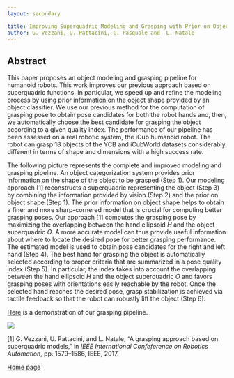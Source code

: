 ```yaml
---
layout: secondary

title: Improving Superquadric Modeling and Grasping with Prior on Object Shapes
author: G. Vezzani, U. Pattacini, G. Pasquale and  L. Natale
---
```


## Abstract
 This paper proposes an object modeling and
grasping pipeline for humanoid robots. This work improves
our previous approach based on superquadric functions. In
particular, we speed up and refine the modeling process by using
prior information on the object shape provided by an object
classifier. We use our previous method for the computation of
grasping pose to obtain pose candidates for both the robot
hands and, then, we automatically choose the best candidate
for grasping the object according to a given quality index.
The performance of our pipeline has been assessed on a real
robotic system, the iCub humanoid robot. The robot can grasp
18 objects of the YCB and iCubWorld datasets considerably
different in terms of shape and dimensions with a high success
rate.

 
The following picture represents the complete and improved modeling and grasping pipeline. 
An object categorization system provides prior information on the shape of the object to be grasped (Step 1).
Our modeling approach [1] reconstructs a superquadric representing the object (Step 3) by combining the information
provided by vision (Step 2) and the prior on object shape (Step 1). The prior information on object shape helps
to obtain a finer and more sharp-cornered model that is crucial for computing better grasping poses. Our approach [1]
computes the grasping pose by maximizing the overlapping between the hand ellipsoid _H_ and the object superquadric
_O_. A more accurate model can thus provide useful information about where to locate the desired pose for better grasping
performance.
The estimated model is used to obtain pose candidates for the right and left hand (Step 4).
The best hand for grasping the object is automatically selected according to proper criteria that are summarized in a
pose quality index (Step 5). In particular, the index takes into account the overlapping between the hand ellipsoid _H_
and the object superquadric _O_ and favors grasping poses with orientations easily reachable by the robot.
Once the selected hand reaches the desired pose, grasp stabilization is achieved via tactile feedback so that the
robot can robustly lift the object (Step 6).

[Here](https://www.youtube.com/watch?v=dfYdBQ-mBJQ&feature=youtu.be) is a demonstration of our grasping pipeline.
<p>
<img src="https://raw.githubusercontent.com/giuliavezzani/giuliavezzani.github.io/master/files/icra-pipeline-nofilter-min.png">
</p>

[1]  G. Vezzani, U. Pattacini, and L. Natale, “A grasping approach based on superquadric models,” in _IEEE International Confeference on Robotics Automation_, pp. 1579–1586, IEEE, 2017.

[Home page](./)
